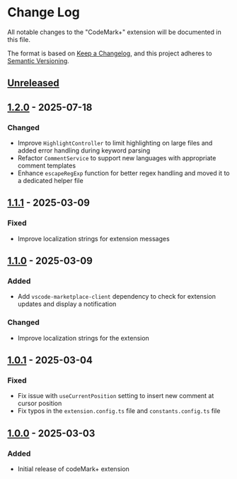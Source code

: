 # Change Log

All notable changes to the "CodeMark+" extension will be documented in this file.

The format is based on [Keep a Changelog](https://keepachangelog.com/en/1.0.0/),
and this project adheres to [Semantic Versioning](https://semver.org/spec/v2.0.0.html).

## [Unreleased]

## [1.2.0] - 2025-07-18

### Changed

- Improve `HighlightController` to limit highlighting on large files and added error handling during keyword parsing
- Refactor `CommentService` to support new languages with appropriate comment templates
- Enhance `escapeRegExp` function for better regex handling and moved it to a dedicated helper file

## [1.1.1] - 2025-03-09

### Fixed

- Improve localization strings for extension messages

## [1.1.0] - 2025-03-09

### Added

- Add `vscode-marketplace-client` dependency to check for extension updates and display a notification

### Changed

- Improve localization strings for the extension

## [1.0.1] - 2025-03-04

### Fixed

- Fix issue with `useCurrentPosition` setting to insert new comment at cursor position
- Fix typos in the `extension.config.ts` file and `constants.config.ts` file

## [1.0.0] - 2025-03-03

### Added

- Initial release of codeMark+ extension

[Unreleased]: https://github.com/ManuelGil/vscode-code-mark-plus/compare/v1.2.0...HEAD
[1.2.0]: https://github.com/ManuelGil/vscode-code-mark-plus/compare/v1.1.1...v1.2.0
[1.1.1]: https://github.com/ManuelGil/vscode-code-mark-plus/compare/v1.1.0...v1.1.1
[1.1.0]: https://github.com/ManuelGil/vscode-code-mark-plus/compare/v1.0.1...v1.1.0
[1.0.1]: https://github.com/ManuelGil/vscode-code-mark-plus/compare/v1.0.0...v1.0.1
[1.0.0]: https://github.com/ManuelGil/vscode-code-mark-plus/releases/tag/v1.0.0

